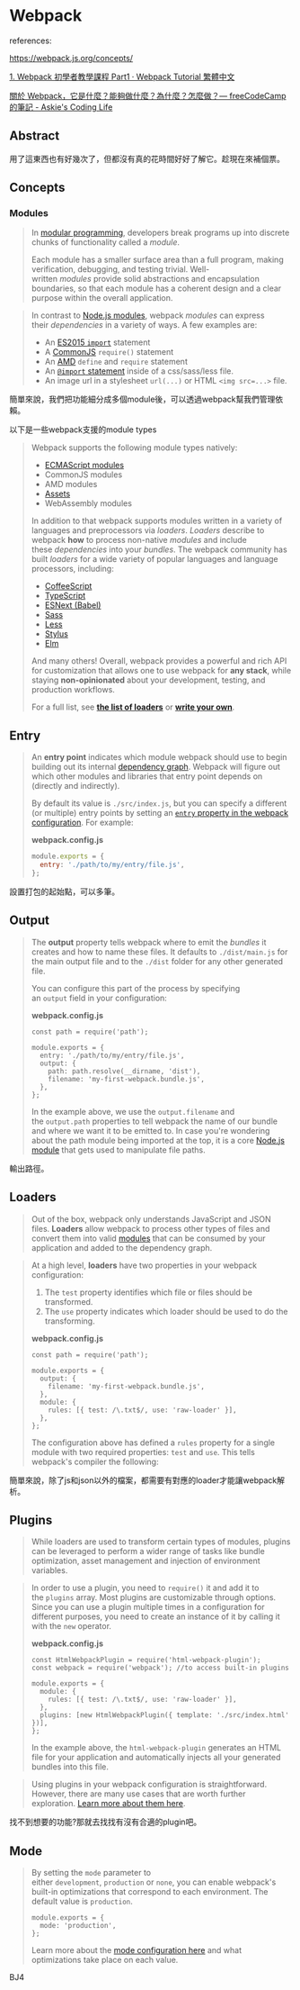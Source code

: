 # Webpack

references:

https://webpack.js.org/concepts/

[1. Webpack 初學者教學課程 Part1 · Webpack Tutorial 繁體中文](https://neighborhood999.github.io/webpack-tutorial-gitbook/Part1/)

[關於 Webpack，它是什麼？能夠做什麼？為什麼？怎麼做？— freeCodeCamp 的筆記 - Askie&#39;s Coding Life](https://askie.today/what-is-webpack/)

## Abstract

用了這東西也有好幾次了，但都沒有真的花時間好好了解它。趁現在來補個票。

## Concepts

### Modules

> In [modular programming](https://en.wikipedia.org/wiki/Modular_programming), developers break programs up into discrete chunks of functionality called a *module*.
> 
> Each module has a smaller surface area than a full program, making verification, debugging, and testing trivial. Well-written *modules* provide solid abstractions and encapsulation boundaries, so that each module has a coherent design and a clear purpose within the overall application.

> In contrast to [Node.js modules](https://nodejs.org/api/modules.html), webpack *modules* can express their *dependencies* in a variety of ways. A few examples are:
> 
> - An [ES2015 `import`](https://developer.mozilla.org/en-US/docs/Web/JavaScript/Reference/Statements/import) statement
> - A [CommonJS](http://www.commonjs.org/specs/modules/1.0/) `require()` statement
> - An [AMD](https://github.com/amdjs/amdjs-api/blob/master/AMD.md) `define` and `require` statement
> - An [`@import` statement](https://developer.mozilla.org/en-US/docs/Web/CSS/@import) inside of a css/sass/less file.
> - An image url in a stylesheet `url(...)` or HTML `<img src=...>` file.

簡單來說，我們把功能細分成多個module後，可以透過webpack幫我們管理依賴。

以下是一些webpack支援的module types

> Webpack supports the following module types natively:
> 
> - [ECMAScript modules](https://webpack.js.org/guides/ecma-script-modules)
> - CommonJS modules
> - AMD modules
> - [Assets](https://webpack.js.org/guides/asset-modules)
> - WebAssembly modules
> 
> In addition to that webpack supports modules written in a variety of languages and preprocessors via *loaders*. *Loaders* describe to webpack **how** to process non-native *modules* and include these *dependencies* into your *bundles*. The webpack community has built *loaders* for a wide variety of popular languages and language processors, including:
> 
> - [CoffeeScript](http://coffeescript.org/)
> - [TypeScript](https://www.typescriptlang.org/)
> - [ESNext (Babel)](https://babeljs.io/)
> - [Sass](http://sass-lang.com/)
> - [Less](http://lesscss.org/)
> - [Stylus](http://stylus-lang.com/)
> - [Elm](https://elm-lang.org/)
> 
> And many others! Overall, webpack provides a powerful and rich API for customization that allows one to use webpack for **any stack**, while staying **non-opinionated** about your development, testing, and production workflows.
> 
> For a full list, see [**the list of loaders**](https://webpack.js.org/loaders) or [**write your own**](https://webpack.js.org/api/loaders).

## Entry

> An **entry point** indicates which module webpack should use to begin building out its internal [dependency graph](https://webpack.js.org/concepts/dependency-graph/). Webpack will figure out which other modules and libraries that entry point depends on (directly and indirectly).
> 
> By default its value is `./src/index.js`, but you can specify a different (or multiple) entry points by setting an [`entry` property in the webpack configuration](https://webpack.js.org/configuration/entry-context/#entry). For example:
> 
> **webpack.config.js**
> 
> ```js
> module.exports = {
>   entry: './path/to/my/entry/file.js',
> };
> ```

設置打包的起始點，可以多筆。

## Output

> The **output** property tells webpack where to emit the *bundles* it creates and how to name these files. It defaults to `./dist/main.js` for the main output file and to the `./dist` folder for any other generated file.
> 
> You can configure this part of the process by specifying an `output` field in your configuration:
> 
> **webpack.config.js**
> 
> ```
> const path = require('path');
> 
> module.exports = {
>   entry: './path/to/my/entry/file.js',
>   output: {
>     path: path.resolve(__dirname, 'dist'),
>     filename: 'my-first-webpack.bundle.js',
>   },
> };
> ```
> 
> In the example above, we use the `output.filename` and the `output.path` properties to tell webpack the name of our bundle and where we want it to be emitted to. In case you're wondering about the path module being imported at the top, it is a core [Node.js module](https://nodejs.org/api/modules.html) that gets used to manipulate file paths.

輸出路徑。

## Loaders

> Out of the box, webpack only understands JavaScript and JSON files. **Loaders** allow webpack to process other types of files and convert them into valid [modules](https://webpack.js.org/concepts/modules) that can be consumed by your application and added to the dependency graph.

> At a high level, **loaders** have two properties in your webpack configuration:
> 
> 1. The `test` property identifies which file or files should be transformed.
> 2. The `use` property indicates which loader should be used to do the transforming.
> 
> **webpack.config.js**
> 
> ```
> const path = require('path');
> 
> module.exports = {
>   output: {
>     filename: 'my-first-webpack.bundle.js',
>   },
>   module: {
>     rules: [{ test: /\.txt$/, use: 'raw-loader' }],
>   },
> };
> ```
> 
> The configuration above has defined a `rules` property for a single module with two required properties: `test` and `use`. This tells webpack's compiler the following:

簡單來說，除了js和json以外的檔案，都需要有對應的loader才能讓webpack解析。

## Plugins

> While loaders are used to transform certain types of modules, plugins can be leveraged to perform a wider range of tasks like bundle optimization, asset management and injection of environment variables.

> In order to use a plugin, you need to `require()` it and add it to the `plugins` array. Most plugins are customizable through options. Since you can use a plugin multiple times in a configuration for different purposes, you need to create an instance of it by calling it with the `new` operator.
> 
> **webpack.config.js**
> 
> ```
> const HtmlWebpackPlugin = require('html-webpack-plugin');
> const webpack = require('webpack'); //to access built-in plugins
> 
> module.exports = {
>   module: {
>     rules: [{ test: /\.txt$/, use: 'raw-loader' }],
>   },
>   plugins: [new HtmlWebpackPlugin({ template: './src/index.html' })],
> };
> ```
> 
> In the example above, the `html-webpack-plugin` generates an HTML file for your application and automatically injects all your generated bundles into this file.

> Using plugins in your webpack configuration is straightforward. However, there are many use cases that are worth further exploration. [Learn more about them here](https://webpack.js.org/concepts/plugins).

找不到想要的功能?那就去找找有沒有合適的plugin吧。

## Mode

> By setting the `mode` parameter to either `development`, `production` or `none`, you can enable webpack's built-in optimizations that correspond to each environment. The default value is `production`.
> 
> ```
> module.exports = {
>   mode: 'production',
> };
> ```
> 
> Learn more about the [mode configuration here](https://webpack.js.org/configuration/mode) and what optimizations take place on each value.

BJ4
